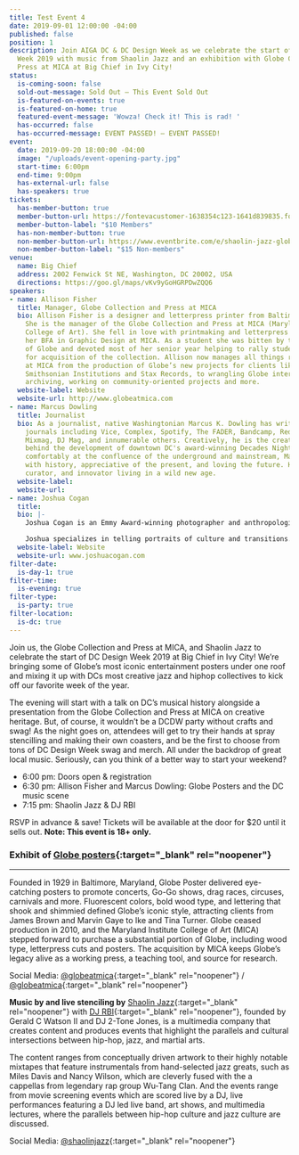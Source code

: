 ```yaml
---
title: Test Event 4
date: 2019-09-01 12:00:00 -04:00
published: false
position: 1
description: Join AIGA DC & DC Design Week as we celebrate the start of DC Design
  Week 2019 with music from Shaolin Jazz and an exhibition with Globe Collection and
  Press at MICA at Big Chief in Ivy City!
status:
  is-coming-soon: false
  sold-out-message: Sold Out — This Event Sold Out
  is-featured-on-events: true
  is-featured-on-home: true
  featured-event-message: 'Wowza! Check it! This is rad! '
  has-occurred: false
  has-occurred-message: EVENT PASSED! — EVENT PASSED!
event:
  date: 2019-09-20 18:00:00 -04:00
  image: "/uploads/event-opening-party.jpg"
  start-time: 6:00pm
  end-time: 9:00pm
  has-external-url: false
  has-speakers: true
tickets:
  has-member-button: true
  member-button-url: https://fontevacustomer-1638354c123-1641d839835.force.com/services/oauth2/authorize?client_id=3MVG9nthuDc9owbcOq7_07W.HriOQQPWTbMkrpOla.ajDQlTHf4_uby_mhwylcX.mJBU2O2SppTiZMS0J_HJd&response_type=code&redirect_uri=https://ikit.aiga.org/ikit_national_util/ikit-national-util-sso-redirect/&state=https%3A%2F%2Fdc.aiga.org%2Fevent%2Fshaolin-jazz-globe-posters-exhibition-opening-party%2F%3Fredirect_source%3Deventbrite_register
  member-button-label: "$10 Members"
  has-non-member-button: true
  non-member-button-url: https://www.eventbrite.com/e/shaolin-jazz-globe-posters-exhibition-opening-party-tickets-71291738509
  non-member-button-label: "$15 Non-members"
venue:
  name: Big Chief
  address: 2002 Fenwick St NE, Washington, DC 20002, USA
  directions: https://goo.gl/maps/vKv9yGoHGRPDwZQQ6
speakers:
- name: Allison Fisher
  title: Manager, Globe Collection and Press at MICA
  bio: Allison Fisher is a designer and letterpress printer from Baltimore, Maryland.
    She is the manager of the Globe Collection and Press at MICA (Maryland Institute
    College of Art). She fell in love with printmaking and letterpress while earning
    her BFA in Graphic Design at MICA. As a student she was bitten by the DayGlo love
    of Globe and devoted most of her senior year helping to rally student support
    for acquisition of the collection. Allison now manages all things related to Globe
    at MICA from the production of Globe’s new projects for clients like Hello Kitty,
    Smithsonian Institutions and Stax Records, to wrangling Globe interns, overseeing
    archiving, working on community-oriented projects and more.
  website-label: Website
  website-url: http://www.globeatmica.com
- name: Marcus Dowling
  title: Journalist
  bio: As a journalist, native Washingtonian Marcus K. Dowling has written for print
    journals including Vice, Complex, Spotify, The FADER, Bandcamp, Red Bull Magazine,
    Mixmag, DJ Mag, and innumerable others. Creatively, he is the creative curator
    behind the development of downtown DC's award-winning Decades Nightclub. Sitting
    comfortably at the confluence of the underground and mainstream, Marcus is obsessed
    with history, appreciative of the present, and loving the future. He is a creator,
    curator, and innovator living in a wild new age.
  website-label: 
  website-url: 
- name: Joshua Cogan
  title: 
  bio: |-
    Joshua Cogan is an Emmy Award-winning photographer and anthropologist whose work has taken him to 60 countries and 5 continents to produce his unique brand of ethnographic storytelling. Using his passion for culture, ecology, and imagery, Cogan has consistently produced work across print, motion and web platforms. Recognition for those projects has come from standard bearers of journalism such as National Academy of Television and Sciences as well SXSW and Webby Awards for his partnerships creating new approaches of storytelling and cultural exchange.

    Joshua specializes in telling portraits of culture and transitions. Whether it be 10th generation Totem carvers from Alaska or hip-hop pioneers in his hometown of DC. He looks to bring people closer through the process of weaving stories. He is a regular contributor to the Smithsonian Institution, Tribeca Film Festival, ESPN, and HBO and works with brands like New Balance, Puma and Apple.This Fall,  Josh will be releasing his first project with National Geographic and his work will be exhibited at the National Portrait Gallery.
  website-label: Website
  website-url: www.joshuacogan.com
filter-date:
  is-day-1: true
filter-time:
  is-evening: true
filter-type:
  is-party: true
filter-location:
  is-dc: true
---
```


Join us, the Globe Collection and Press at MICA, and Shaolin Jazz to celebrate the start of DC Design Week 2019 at Big Chief in Ivy City! We’re bringing some of Globe’s most iconic entertainment posters under one roof and mixing it up with DCs most creative jazz and hiphop collectives to kick off our favorite week of the year.

The evening will start with a talk on DC’s musical history alongside a presentation from the Globe Collection and Press at MICA on creative heritage. But, of course, it wouldn’t be a DCDW party without crafts and swag! As the night goes on, attendees will get to try their hands at spray stencilling and making their own coasters, and be the first to choose from tons of DC Design Week swag and merch. All under the backdrop of great local music. Seriously, can you think of a better way to start your weekend?

-   6:00 pm: Doors open & registration
-   6:30 pm: Allison Fisher and Marcus Dowling: Globe Posters and the DC music scene
-   7:15 pm: Shaolin Jazz & DJ RBI

RSVP in advance & save! Tickets will be available at the door for \$20 until it sells out. **Note: This event is 18+ only.**

### Exhibit of [Globe posters](http://www.globeatmica.com){:target="\_blank" rel="noopener"}

---

Founded in 1929 in Baltimore, Maryland, Globe Poster delivered eye-catching posters to promote concerts, Go-Go shows, drag races, circuses, carnivals and more. Fluorescent colors, bold wood type, and lettering that shook and shimmied defined Globe’s iconic style, attracting clients from James Brown and Marvin Gaye to Ike and Tina Turner. Globe ceased production in 2010, and the Maryland Institute College of Art (MICA) stepped forward to purchase a substantial portion of Globe, including wood type, letterpress cuts and posters. The acquisition by MICA keeps Globe’s legacy alive as a working press, a teaching tool, and source for research.

Social Media: <i class="fab fa-instagram"></i> [@globeatmica](https://www.instagram.com/globeatmica/){:target="\_blank" rel="noopener"} / <i class="fab fa-twitter"></i> [@globeatmica](https://twitter.com/globeatmica){:target="\_blank" rel="noopener"}

**Music by and live stenciling by** [Shaolin Jazz](http://www.shaolinjazz.com){:target="\_blank" rel="noopener"} with [DJ RBI](https://www.facebook.com/RonBrown.aka.DJ.RBI){:target="\_blank" rel="noopener"}, founded by Gerald C Watson II and DJ 2-Tone Jones, is a multimedia company that creates content and produces events that highlight the parallels and cultural intersections between hip-hop, jazz, and martial arts.

The content ranges from conceptually driven artwork to their highly notable mixtapes that feature instrumentals from hand-selected jazz greats, such as Miles Davis and Nancy Wilson, which are cleverly fused with the a cappellas from legendary rap group Wu-Tang Clan. And the events range from movie screening events which are scored live by a DJ, live performances featuring a DJ led live band, art shows, and multimedia lectures, where the parallels between hip-hop culture and jazz culture are discussed.

Social Media: <i class="fab fa-instagram"></i> [@shaolinjazz](https://www.instagram.com/shaolinjazz/){:target="\_blank" rel="noopener"}
